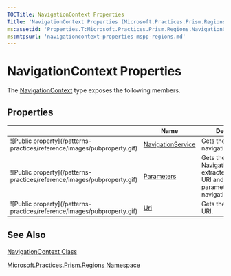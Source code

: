 ```yaml
---
TOCTitle: NavigationContext Properties
Title: 'NavigationContext Properties (Microsoft.Practices.Prism.Regions)'
ms:assetid: 'Properties.T:Microsoft.Practices.Prism.Regions.NavigationContext'
ms:mtpsurl: 'navigationcontext-properties-mspp-regions.md'
---
```



# NavigationContext Properties

The [NavigationContext](https://msdn.microsoft.com/library/microsoft.practices.prism.regions.navigationcontext) type exposes the following members.

## Properties


<table>

<thead>
<tr class="header">
<th> </th>
<th>Name</th>
<th>Description</th>
</tr>
</thead>
<tbody>
<tr class="odd">
<td>![Public property](/patterns-practices/reference/images/pubproperty.gif)</td>
<td><a href="https://msdn.microsoft.com/library/microsoft.practices.prism.regions.navigationcontext.navigationservice">NavigationService</a></td>
<td><div class="summary">
Gets the region navigation service.
</div></td>
</tr>
<tr class="even">
<td>![Public property](/patterns-practices/reference/images/pubproperty.gif)</td>
<td><a href="https://msdn.microsoft.com/library/microsoft.practices.prism.regions.navigationcontext.parameters">Parameters</a></td>
<td><div class="summary">
Gets the <a href="https://msdn.microsoft.com/library/microsoft.practices.prism.regions.navigationparameters">NavigationParameters</a> extracted from the URI and the object parameters passed in navigation.
</div></td>
</tr>
<tr class="odd">
<td>![Public property](/patterns-practices/reference/images/pubproperty.gif)</td>
<td><a href="https://msdn.microsoft.com/library/microsoft.practices.prism.regions.navigationcontext.uri">Uri</a></td>
<td><div class="summary">
Gets the navigation URI.
</div></td>
</tr>
</tbody>
</table>

## See Also

[NavigationContext Class](https://msdn.microsoft.com/library/microsoft.practices.prism.regions.navigationcontext)

[Microsoft.Practices.Prism.Regions Namespace](https://msdn.microsoft.com/library/microsoft.practices.prism.regions)
